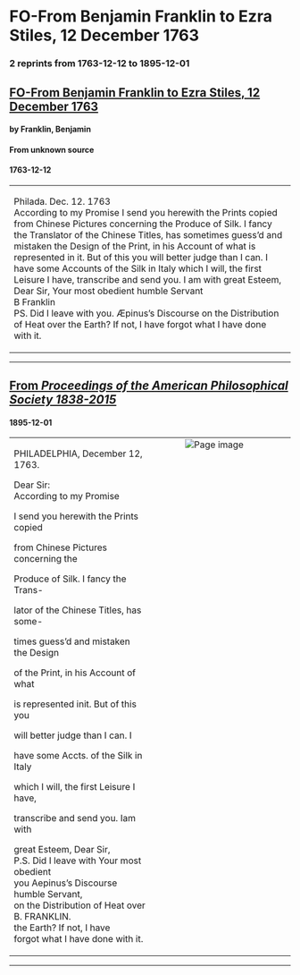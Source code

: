 
# FO-From Benjamin Franklin to Ezra Stiles, 12 December 1763

### 2 reprints from 1763-12-12 to 1895-12-01

## [FO-From Benjamin Franklin to Ezra Stiles, 12 December 1763](https://founders.archives.gov/documents/Franklin/01-10-02-0209)

#### by Franklin, Benjamin

#### From unknown source

#### 1763-12-12

<table style="width: 100%;"><tr><td style="width: 50%">

  
Philada. Dec. 12. 1763  
According to my Promise I send you herewith the Prints copied from Chinese Pictures concerning the Produce of Silk. I fancy the Translator of the Chinese Titles, has sometimes guess’d and mistaken the Design of the Print, in his Account of what is represented in it. But of this you will better judge than I can. I have some Accounts of the Silk in Italy which I will, the first Leisure I have, transcribe and send you. I am with great Esteem, Dear Sir, Your most obedient humble Servant  
B Franklin  
PS. Did I leave with you. Æpinus’s Discourse on the Distribution of Heat over the Earth? If not, I have forgot what I have done with it.
</td></tr></table>

---

## [From _Proceedings of the American Philosophical Society 1838-2015_](https://archive.org/details/sim_proceedings-of-the-american-philosophical-society_1895-12_34_149/page/n180/mode/1up?view=theater)

#### 1895-12-01

<table style="width: 100%;"><tr><td style="width: 50%">

  
PHILADELPHIA, December 12, 1763.  
  
Dear Sir:  
According to my Promise  
  
I send you herewith the Prints copied  
  
from Chinese Pictures concerning the  
  
Produce of Silk. I fancy the Trans-  
  
lator of the Chinese Titles, has some-  
  
times guess’d and mistaken the Design  
  
of the Print, in his Account of what  
  
is represented init. But of this you  
  
will better judge than I can. I  
  
have some Accts. of the Silk in Italy  
  
which I will, the first Leisure I have,  
  
transcribe and send you. Iam with  
  
great Esteem, Dear Sir,  
P.S. Did I leave with Your most obedient  
you Aepinus’s Discourse humble Servant,  
on the Distribution of Heat over B. FRANKLIN.  
the Earth? If not, I have  
forgot what I have done with it.
</td><td style="width: 50%; max-height: 75%; margin: auto; display: block;">
<img alt="Page image" src="https://iiif.archive.org/iiif/sim_proceedings-of-the-american-philosophical-society_1895-12_34_149&#0036;180/pct:18.798752,55.132979,55.343214,28.776596/600,/0/default.jpg"/>
</td>
</tr></table>

---

